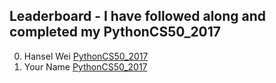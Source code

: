 ## Leaderboard - I have followed along and completed my PythonCS50_2017
000. Hansel Wei [PythonCS50_2017](https://github.com/darkmastermindz/PythonPractice/PythonCS50_2017)
001. Your Name [PythonCS50_2017](https://github.com/{yourusername}/PythonPractice/PythonCS50_2017)
